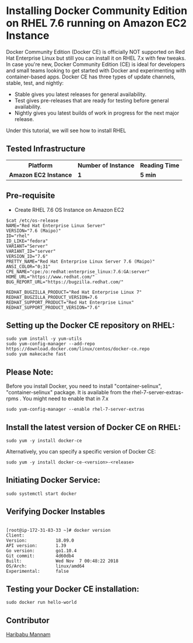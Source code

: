 # Installing Docker Community Edition on RHEL 7.6 running on Amazon EC2 Instance

Docker Community Edition (Docker CE) is officially NOT supported on Red Hat Enterprise Linux but still you can install it on RHEL 7.x with few tweaks. In case you're new, Docker Community Edition (CE) is ideal for developers and small teams looking to get started with Docker and experimenting with container-based apps. Docker CE has three types of update channels, stable, test, and nightly:

- Stable gives you latest releases for general availability.
- Test gives pre-releases that are ready for testing before general availability.
- Nightly gives you latest builds of work in progress for the next major release.

Under this tutorial, we will see how to install RHEL 

## Tested Infrastructure

<table class="tg">
  <tr>
    <th class="tg-yw4l"><b>Platform</b></th>
    <th class="tg-yw4l"><b>Number of Instance</b></th>
    <th class="tg-yw4l"><b>Reading Time</b></th>
    
  </tr>
  <tr>
    <td class="tg-yw4l"><b> Amazon EC2 Instance</b></td>
    <td class="tg-yw4l"><b>1</b></td>
    <td class="tg-yw4l"><b>5 min</b></td>
    
  </tr>
  
</table>

## Pre-requisite

- Create RHEL 7.6 OS Instance on Amazon EC2 

```
$cat /etc/os-release
NAME="Red Hat Enterprise Linux Server"
VERSION="7.6 (Maipo)"
ID="rhel"
ID_LIKE="fedora"
VARIANT="Server"
VARIANT_ID="server"
VERSION_ID="7.6"
PRETTY_NAME="Red Hat Enterprise Linux Server 7.6 (Maipo)"
ANSI_COLOR="0;31"
CPE_NAME="cpe:/o:redhat:enterprise_linux:7.6:GA:server"
HOME_URL="https://www.redhat.com/"
BUG_REPORT_URL="https://bugzilla.redhat.com/"

REDHAT_BUGZILLA_PRODUCT="Red Hat Enterprise Linux 7"
REDHAT_BUGZILLA_PRODUCT_VERSION=7.6
REDHAT_SUPPORT_PRODUCT="Red Hat Enterprise Linux"
REDHAT_SUPPORT_PRODUCT_VERSION="7.6"
```

## Setting up the Docker CE repository on RHEL:

```
sudo yum install -y yum-utils
sudo yum-config-manager --add-repo https://download.docker.com/linux/centos/docker-ce.repo
sudo yum makecache fast
```


## Please Note:

Before you install Docker, you need to install "container-selinux", "container-selinux" package. It  is available from the rhel-7-server-extras-rpms . You might need to enable that in 7.x


```
sudo yum-config-manager --enable rhel-7-server-extras
```

## Install the latest version of Docker CE on RHEL:

```
sudo yum -y install docker-ce
```

Alternatively, you can specify a specific version of Docker CE:


```
sudo yum -y install docker-ce-<version>-<release>
```

## Initiating Docker Service:

```
sudo systemctl start docker
```

## Verifying Docker Instables

```

[root@ip-172-31-83-33 ~]# docker version
Client:
Version:           18.09.0
API version:       1.39
Go version:        go1.10.4
Git commit:        4d60db4
Built:             Wed Nov  7 00:48:22 2018
OS/Arch:           linux/amd64
Experimental:      false
```


## Testing your Docker CE installation:

```
sudo docker run hello-world
```

## Contributor

[Haribabu Mannam](mannam.hari@gmail.com)


